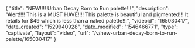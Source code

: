 {
    "title": "NEW!!!! Urban Decay Born to Run palette!!!",
    "description": "Alert!!!! This is a MUST HAVE!!!! This palette is beautiful and pigmented!!! It retails for $49 which is less than a naked palette!!!",
    "videoid": "165030417",
    "date_created": "1529940928",
    "date_modified": "1546466771",
    "type": "captivate",
    "layout": "video",
    "url": "\/v\/new-urban-decay-born-to-run-palette\/165030417"
}